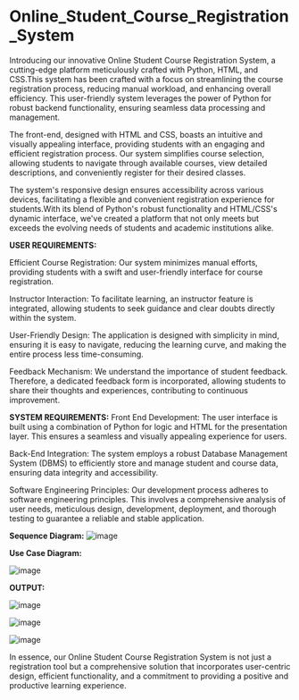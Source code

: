# Online_Student_Course_Registration_System
Introducing our innovative Online Student Course Registration System, a cutting-edge platform meticulously crafted with Python, HTML, and CSS.This system has been crafted with a focus on streamlining the course registration process, reducing manual workload, and enhancing overall efficiency.
This user-friendly system leverages the power of Python for robust backend functionality, ensuring seamless data processing and management.

The front-end, designed with HTML and CSS, boasts an intuitive and visually appealing interface, providing students with an engaging and efficient registration process. Our system simplifies course selection, allowing students to navigate through available courses, view detailed descriptions, and conveniently register for their desired classes.

The system's responsive design ensures accessibility across various devices, facilitating a flexible and convenient registration experience for students.With its blend of Python's robust functionality and HTML/CSS's dynamic interface, we've created a platform that not only meets but exceeds the evolving needs of students and academic institutions alike.

**USER REQUIREMENTS:**

Efficient Course Registration: Our system minimizes manual efforts, providing students with a swift and user-friendly interface for course registration.

Instructor Interaction: To facilitate learning, an instructor feature is integrated, allowing students to seek guidance and clear doubts directly within the system.

User-Friendly Design: The application is designed with simplicity in mind, ensuring it is easy to navigate, reducing the learning curve, and making the entire process less time-consuming.

Feedback Mechanism: We understand the importance of student feedback. Therefore, a dedicated feedback form is incorporated, allowing students to share their thoughts and experiences, contributing to continuous improvement.


**SYSTEM REQUIREMENTS:**
Front End Development: The user interface is built using a combination of Python for logic and HTML for the presentation layer. This ensures a seamless and visually appealing experience for users.

Back-End Integration: The system employs a robust Database Management System (DBMS) to efficiently store and manage student and course data, ensuring data integrity and accessibility.

Software Engineering Principles: Our development process adheres to software engineering principles. This involves a comprehensive analysis of user needs, meticulous design, development, deployment, and thorough testing to guarantee a reliable and stable application.


**Sequence Diagram:**
![image](https://github.com/DhanaSree999/Online_Student_Course_Registration_System/assets/110033766/250abd0d-671f-4ecc-9421-55377dab0f89)

**Use Case Diagram:**

![image](https://github.com/DhanaSree999/Online_Student_Course_Registration_System/assets/110033766/24471eb4-7e80-4e40-ac04-4a9a5a1bc40e)

**OUTPUT:**

![image](https://github.com/DhanaSree999/Online_Student_Course_Registration_System/assets/110033766/f820801b-b453-4d48-99fe-cbca563f1f1c)


![image](https://github.com/DhanaSree999/Online_Student_Course_Registration_System/assets/110033766/df096e12-d850-495c-8687-b52d4f71c452)


![image](https://github.com/DhanaSree999/Online_Student_Course_Registration_System/assets/110033766/2d0f42d8-5baa-47d6-bcbc-80eb27d7fd5c)


In essence, our Online Student Course Registration System is not just a registration tool but a comprehensive solution that incorporates user-centric design, efficient functionality, and a commitment to providing a positive and productive learning experience.

